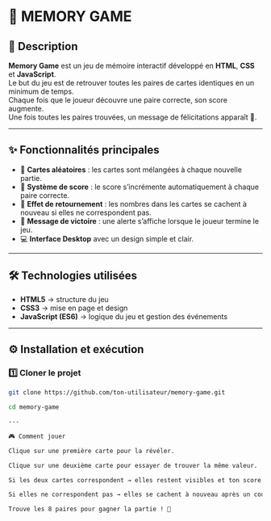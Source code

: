 # 🧠 MEMORY GAME

## 📘 Description

**Memory Game** est un jeu de mémoire interactif développé en **HTML**, **CSS** et **JavaScript**.  
Le but du jeu est de retrouver toutes les paires de cartes identiques en un minimum de temps.  
Chaque fois que le joueur découvre une paire correcte, son score augmente.  
Une fois toutes les paires trouvées, un message de félicitations apparaît 🎉.

---

## ✨ Fonctionnalités principales

- 🎴 **Cartes aléatoires** : les cartes sont mélangées à chaque nouvelle partie.  
- 🧩 **Système de score** : le score s’incrémente automatiquement à chaque paire correcte.  
- 🔄 **Effet de retournement** : les nombres dans les cartes se cachent à nouveau si elles ne correspondent pas.  
- 🥳 **Message de victoire** : une alerte s’affiche lorsque le joueur termine le jeu.  
- 💻 **Interface Desktop** avec un design simple et clair.

---

## 🛠️ Technologies utilisées

- **HTML5** → structure du jeu  
- **CSS3** → mise en page et design  
- **JavaScript (ES6)** → logique du jeu et gestion des événements


---

## ⚙️ Installation et exécution

### 1️⃣ Cloner le projet
```bash
git clone https://github.com/ton-utilisateur/memory-game.git

cd memory-game

---

🎮 Comment jouer

Clique sur une première carte pour la révéler.

Clique sur une deuxième carte pour essayer de trouver la même valeur.

Si les deux cartes correspondent → elles restent visibles et ton score augmente.

Si elles ne correspondent pas → elles se cachent à nouveau après un court délai.

Trouve les 8 paires pour gagner la partie ! 🎉

